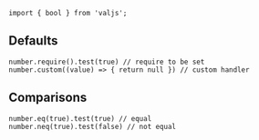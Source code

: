 ```
import { bool } from 'valjs';
```
## Defaults
```
number.require().test(true) // require to be set
number.custom((value) => { return null }) // custom handler
```
## Comparisons
```
number.eq(true).test(true) // equal
number.neq(true).test(false) // not equal
```
